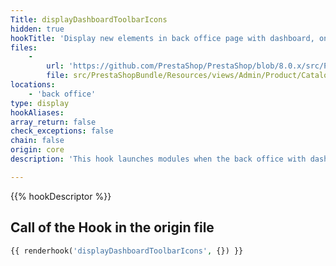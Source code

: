 ```yaml
---
Title: displayDashboardToolbarIcons
hidden: true
hookTitle: 'Display new elements in back office page with dashboard, on icons list'
files:
    -
        url: 'https://github.com/PrestaShop/PrestaShop/blob/8.0.x/src/PrestaShopBundle/Resources/views/Admin/Product/CatalogPage/Blocks/tools.html.twig'
        file: src/PrestaShopBundle/Resources/views/Admin/Product/CatalogPage/Blocks/tools.html.twig
locations:
    - 'back office'
type: display
hookAliases: 
array_return: false
check_exceptions: false
chain: false
origin: core
description: 'This hook launches modules when the back office with dashboard is displayed'

---
```


{{% hookDescriptor %}}

## Call of the Hook in the origin file

```php
{{ renderhook('displayDashboardToolbarIcons', {}) }}
```
